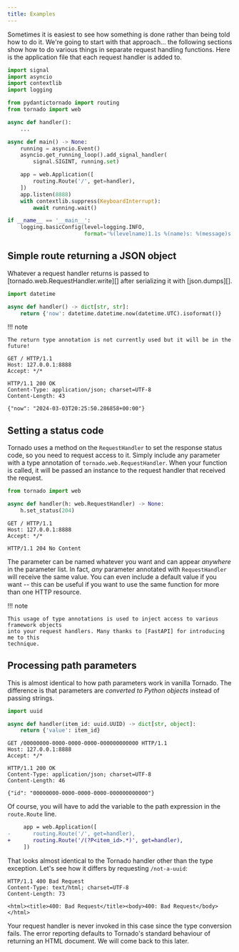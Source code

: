 ```yaml
---
title: Examples
---
```


Sometimes it is easiest to see how something is done rather than being told how to do it.
We're going to start with that approach... the following sections show how to do various
things in separate request handling functions. Here is the application file that each
request handler is added to.

```python
import signal
import asyncio
import contextlib
import logging

from pydantictornado import routing
from tornado import web

async def handler():
    ...

async def main() -> None:
    running = asyncio.Event()
    asyncio.get_running_loop().add_signal_handler(
        signal.SIGINT, running.set)

    app = web.Application([
        routing.Route('/', get=handler),
    ])
    app.listen(8888)
    with contextlib.suppress(KeyboardInterrupt):
        await running.wait()

if __name__ == '__main__':
    logging.basicConfig(level=logging.INFO,
                        format='%(levelname)1.1s %(name)s: %(message)s')
```

## Simple route returning a JSON object

Whatever a request handler returns is passed to [tornado.web.RequestHandler.write][]
after serializing it with [json.dumps][].

```python
import datetime

async def handler() -> dict[str, str]:
    return {'now': datetime.datetime.now(datetime.UTC).isoformat()}
```

!!! note

    The return type annotation is not currently used but it will be in the future!

```http
GET / HTTP/1.1
Host: 127.0.0.1:8888
Accept: */*
```
```http
HTTP/1.1 200 OK
Content-Type: application/json; charset=UTF-8
Content-Length: 43

{"now": "2024-03-03T20:25:50.286858+00:00"}
```

## Setting a status code

Tornado uses a method on the `RequestHandler` to set the response status code, so you need
to request access to it. Simply include any parameter with a type annotation of
`tornado.web.RequestHandler`. When your function is called, it will be passed an instance
to the request handler that received the request.

```python
from tornado import web

async def handler(h: web.RequestHandler) -> None:
    h.set_status(204)
```

```http
GET / HTTP/1.1
Host: 127.0.0.1:8888
Accept: */*
```

```http
HTTP/1.1 204 No Content

```

The parameter can be named whatever you want and can appear *anywhere* in the parameter
list. In fact, *any* parameter annotated with `RequestHandler` will receive the same value.
You can even include a default value if you want -- this can be useful if you want to use
the same function for more than one HTTP resource.

!!! note

    This usage of type annotations is used to inject access to various framework objects
    into your request handlers. Many thanks to [FastAPI] for introducing me to this
    technique.

[FastAPI]: https://fastapi.tiangolo.com/

## Processing path parameters

This is almost identical to how path parameters work in vanilla Tornado. The difference is
that parameters are *converted to Python objects* instead of passing strings.

```python
import uuid

async def handler(item_id: uuid.UUID) -> dict[str, object]:
    return {'value': item_id}
```

```http
GET /00000000-0000-0000-0000-000000000000 HTTP/1.1
Host: 127.0.0.1:8888
Accept: */*
```

```http
HTTP/1.1 200 OK
Content-Type: application/json; charset=UTF-8
Content-Length: 46

{"id": "00000000-0000-0000-0000-000000000000"}
```

Of course, you will have to add the variable to the path expression in the `route.Route` line.

```diff
     app = web.Application([
-       routing.Route('/', get=handler),
+       routing.Route('/(?P<item_id>.*)', get=handler),
     ])
```

That looks almost identical to the Tornado handler other than the type exception. Let's see
how it differs by requesting `/not-a-uuid`:

```http
HTTP/1.1 400 Bad Request
Content-Type: text/html; charset=UTF-8
Content-Length: 73

<html><title>400: Bad Request</title><body>400: Bad Request</body></html>
```

Your request handler is never invoked in this case since the type conversion fails. The error
reporting defaults to Tornado's standard behaviour of returning an HTML document. We will come
back to this later.
